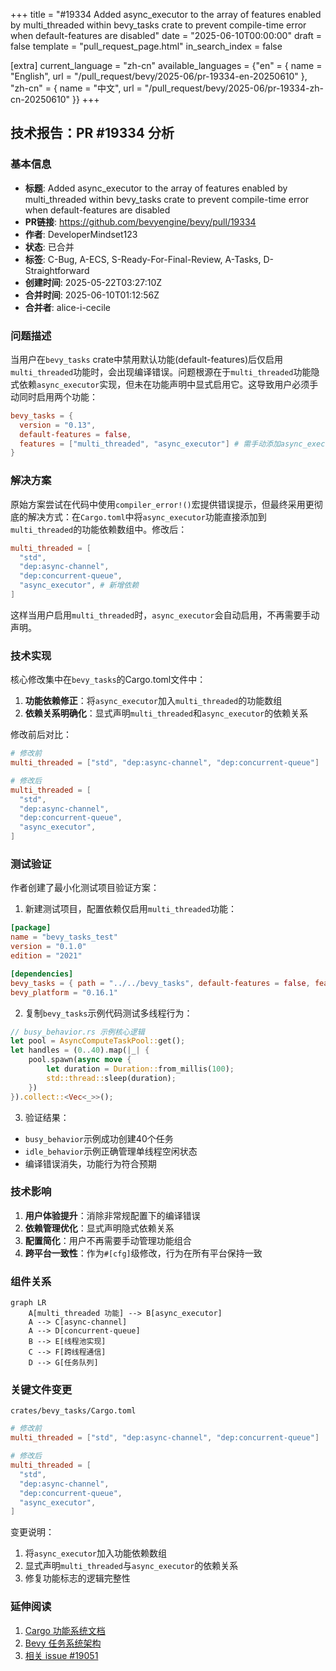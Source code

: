 +++
title = "#19334 Added async_executor to the array of features enabled by multi_threaded within bevy_tasks crate to prevent compile-time error when default-features are disabled"
date = "2025-06-10T00:00:00"
draft = false
template = "pull_request_page.html"
in_search_index = false

[extra]
current_language = "zh-cn"
available_languages = {"en" = { name = "English", url = "/pull_request/bevy/2025-06/pr-19334-en-20250610" }, "zh-cn" = { name = "中文", url = "/pull_request/bevy/2025-06/pr-19334-zh-cn-20250610" }}
+++

## 技术报告：PR #19334 分析

### 基本信息
- **标题**: Added async_executor to the array of features enabled by multi_threaded within bevy_tasks crate to prevent compile-time error when default-features are disabled
- **PR链接**: https://github.com/bevyengine/bevy/pull/19334
- **作者**: DeveloperMindset123
- **状态**: 已合并
- **标签**: C-Bug, A-ECS, S-Ready-For-Final-Review, A-Tasks, D-Straightforward
- **创建时间**: 2025-05-22T03:27:10Z
- **合并时间**: 2025-06-10T01:12:56Z
- **合并者**: alice-i-cecile

### 问题描述
当用户在`bevy_tasks` crate中禁用默认功能(default-features)后仅启用`multi_threaded`功能时，会出现编译错误。问题根源在于`multi_threaded`功能隐式依赖`async_executor`实现，但未在功能声明中显式启用它。这导致用户必须手动同时启用两个功能：
```toml
bevy_tasks = { 
  version = "0.13", 
  default-features = false, 
  features = ["multi_threaded", "async_executor"] # 需手动添加async_executor
}
```

### 解决方案
原始方案尝试在代码中使用`compiler_error!()`宏提供错误提示，但最终采用更彻底的解决方式：在`Cargo.toml`中将`async_executor`功能直接添加到`multi_threaded`的功能依赖数组中。修改后：
```toml
multi_threaded = [
  "std",
  "dep:async-channel",
  "dep:concurrent-queue",
  "async_executor", # 新增依赖
]
```
这样当用户启用`multi_threaded`时，`async_executor`会自动启用，不再需要手动声明。

### 技术实现
核心修改集中在`bevy_tasks`的Cargo.toml文件中：
1. **功能依赖修正**：将`async_executor`加入`multi_threaded`的功能数组
2. **依赖关系明确化**：显式声明`multi_threaded`和`async_executor`的依赖关系

修改前后对比：
```toml
# 修改前
multi_threaded = ["std", "dep:async-channel", "dep:concurrent-queue"]

# 修改后
multi_threaded = [
  "std",
  "dep:async-channel",
  "dep:concurrent-queue",
  "async_executor",
]
```

### 测试验证
作者创建了最小化测试项目验证方案：
1. 新建测试项目，配置依赖仅启用`multi_threaded`功能：
```toml
[package]
name = "bevy_tasks_test"
version = "0.1.0"
edition = "2021"

[dependencies]
bevy_tasks = { path = "../../bevy_tasks", default-features = false, features = ["multi_threaded"] }
bevy_platform = "0.16.1"
```
2. 复制`bevy_tasks`示例代码测试多线程行为：
```rust
// busy_behavior.rs 示例核心逻辑
let pool = AsyncComputeTaskPool::get();
let handles = (0..40).map(|_| {
    pool.spawn(async move {
        let duration = Duration::from_millis(100);
        std::thread::sleep(duration);
    })
}).collect::<Vec<_>>();
```
3. 验证结果：
- `busy_behavior`示例成功创建40个任务
- `idle_behavior`示例正确管理单线程空闲状态
- 编译错误消失，功能行为符合预期

### 技术影响
1. **用户体验提升**：消除非常规配置下的编译错误
2. **依赖管理优化**：显式声明隐式依赖关系
3. **配置简化**：用户不再需要手动管理功能组合
4. **跨平台一致性**：作为`#[cfg]`级修改，行为在所有平台保持一致

### 组件关系
```mermaid
graph LR
    A[multi_threaded 功能] --> B[async_executor]
    A --> C[async-channel]
    A --> D[concurrent-queue]
    B --> E[线程池实现]
    C --> F[跨线程通信]
    D --> G[任务队列]
```

### 关键文件变更
`crates/bevy_tasks/Cargo.toml`
```toml
# 修改前
multi_threaded = ["std", "dep:async-channel", "dep:concurrent-queue"]

# 修改后
multi_threaded = [
  "std",
  "dep:async-channel",
  "dep:concurrent-queue",
  "async_executor",
]
```
变更说明：
1. 将`async_executor`加入功能依赖数组
2. 显式声明`multi_threaded`与`async_executor`的依赖关系
3. 修复功能标志的逻辑完整性

### 延伸阅读
1. [Cargo 功能系统文档](https://doc.rust-lang.org/cargo/reference/features.html)
2. [Bevy 任务系统架构](https://github.com/bevyengine/bevy/blob/main/crates/bevy_tasks/src/lib.rs)
3. [相关 issue #19051](https://github.com/bevyengine/bevy/issues/19051)